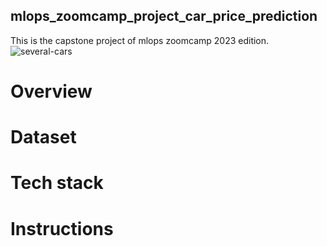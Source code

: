 ## mlops_zoomcamp_project_car_price_prediction
This is the capstone project of mlops zoomcamp 2023 edition.
![several-cars](https://github.com/Sebasfac/mlops_zoomcamp_project_car_price_prediction/assets/48665389/a13cd8e2-12f5-42e7-984e-c270feacee2b)


# Overview

# Dataset

# Tech stack

# Instructions
